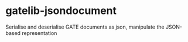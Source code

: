 # gatelib-jsondocument
Serialise and deserialise GATE documents as json, manipulate the JSON-based representation
